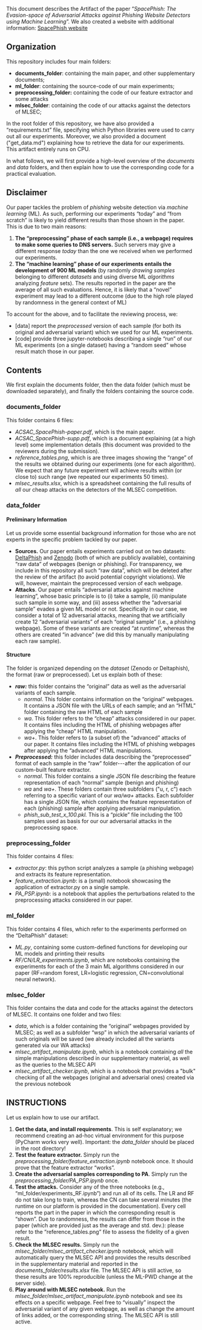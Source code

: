 This document describes the Artifact of the paper “_SpacePhish: The Evasion-space of Adversarial Attacks against Phishing Website Detectors using Machine Learning_”. We also created a website with additional information: [SpacePhish website](https://spacephish.github.io/)

## Organization

This repository includes four main folders: 

* **documents_folder**: containing the main paper, and other supplementary documents;
* **ml\_folder**: containing the source-code of our main experiments;
* **preprocessing\_folder:** containing the code of our feature extractor and some attacks
* **mlsec_folder**: containing the code of our attacks against the detectors of MLSEC;

In the root folder of this repository, we have also provided a “requirements.txt” file, specifying which Python libraries were used to carry out all our experiments. Moreover, we also provided a document ("get\_data.md") explaining how to retrieve the data for our experiments. This artifact entirely runs on CPU.

In what follows, we will first provide a high-level overview of the _documents_ and _data_ folders, and then explain how to use the corresponding code for a practical evaluation.

## Disclaimer

Our paper tackles the problem of _phishing_ website detection via _machine learning_ (ML). As such, performing our experiments “today” and “from scratch” is likely to yield different results than those shown in the paper. This is due to two main reasons:

1. **The “preprocessing” phase of each sample (i.e., a webpage) requires to make some queries to DNS servers.** Such servers may give a different response _today_ than the one we received when we performed our experiments. 
2. **The “machine learning” phase of our experiments entails the development of 900 ML models** (by randomly _drawing samples_ belonging to different _datasets_ and using diverse ML _algorithms_ analyzing _feature_ sets). The results reported in the paper are the average of all such evaluations. Hence, it is likely that a “novel” experiment may lead to a different outcome (due to the high role played by randomness in the general context of ML)

To account for the above, and to facilitate the reviewing process, we:

* \[data\] report the _preprocessed_ version of each sample (for both its original and adversarial variant) which we used for our ML experiments.
* \[code\] provide three jupyter-notebooks describing a single “run” of our ML experiments (on a single dataset) having a “random seed” whose result match those in our paper.

## Contents

We first explain the documents folder, then the data folder (which must be downloaded separately), and finally the folders containing the source code.

### documents\_folder

This folder contains 6 files:

* _ACSAC_SpacePhish-paper.pdf_, which is the main paper.
* _ACSAC_SpacePhish-supp.pdf_, which is a document explaining (at a high level) some implementation details (this document was provided to the reviewers during the submission). 
* _reference\_tables.png_, which is are three images showing the “range” of the results we obtained during our experiments (one for each algorithm). We expect that any future experiment will achieve results within (or close to) such range (we repeated our experiments 50 times).
* _mlsec\_results.xlsx_, which is a spreadsheet containing the full results of *all* our cheap attacks on the detectors of the MLSEC competition.

### data\_folder

#### Preliminary Information

Let us provide some essential background information for those who are not experts in the specific problem tackled by our paper.

* **Sources.** Our paper entails experiments carried out on two datasets: [DeltaPhish](https://link.springer.com/chapter/10.1007/978-3-319-66402-6_22) and [Zenodo](https://dl.acm.org/doi/abs/10.1145/3465481.3470112) (both of which are publicly available), containing “raw data” of webpages (benign or phishing). For transparency, we include in this repository all such “raw data”, which will be deleted after the review of the artifact (to avoid potential copyright violations). We will, however, maintain the preprocessed version of each webpage. 
* **Attacks**. Our paper entails “adversarial attacks against machine learning”, whose basic principle is to (i) take a sample, (ii) manipulate such sample in some way, and (iii) assess whether the “adversarial sample” evades a given ML model or not. Specifically in our case, we consider a total of 12 adversarial attacks, meaning that we artificially create 12 “adversarial variants” of each “original sample” (i.e., a phishing webpage). Some of these variants are created “at runtime”, whereas the others are created “in advance” (we did this by manually manipulating each raw sample). 

#### Structure

The folder is organized depending on the _dataset_ (Zenodo or Deltaphish), the format (raw or preprocessed). Let us explain both of these:

* _**raw:**_ this folder contains the “original” data as well as the adversarial variants of each sample.
	* _normal_. This folder contains information on the “original” webpages. It contains a JSON file with the URLs of each sample; and an “HTML” folder containing the raw HTML of each sample
	* _wa_. This folder refers to the “cheap” attacks considered in our paper. It contains files including the HTML of phishing webpages after applying the “cheap” HTML manipulation.
	* _wa+_. This folder refers to (a subset of) the “advanced” attacks of our paper. It contains files including the HTML of phishing webpages after applying the “advanced” HTML manipulations.
* _**Preprocessed:**_ this folder includes data describing the “preprocessed” format of each sample in the “raw” folder---after the application of our custom-built feature extractor.
	* _normal_. This folder contains a single JSON file describing the feature representation of each “normal” sample (benign and phishing)
	* _wa_ and _wa+_. These folders contain three subfolders ("u, r, c") each referring to a specific variant of our _wa/wa+_ attacks. Each subfolder has a single JSON file, which contains the feature representation of each (phishing) sample after applying adversarial manipulation.
	* _phish\_sub\_test\_x\_100.pkl._ This is a “pickle” file including the 100 samples used as basis for our our adversarial attacks in the preprocessing space. 

### preprocessing\_folder

This folder contains 4 files:

* _extractor.py_: this python script analyzes a sample (a phishing webpage) and extracts its feature representation. 
* _feature\_extraction.ipynb_: is a (small) notebook showcasing the application of extractor.py on a single sample.
* _PA\_PSP.ipynb_: is a notebook that applies the perturbations related to the preprocessing attacks considered in our paper.

### ml\_folder

This folder contains 4 files, which refer to the experiments performed on the “DeltaPhish” dataset:

* _ML.py_, containing some custom-defined functions for developing our ML models and printing their results
* _RF/CN/LR\_experiments.ipynb_, which are notebooks containing the experiments for each of the 3 main ML algorithms considered in our paper (RF=random forest, LR=logistic regression, CN=convolutional neural network).

### mlsec\_folder

This folder contains the data and code for the attacks against the detectors of MLSEC. It contains one folder and two files:

* _data_, which is a folder containing the “original” webpages provided by MLSEC; as well as a subfolder “wsp” in which the adversarial variants of such originals will be saved (we already included all the variants generated via our WA attacks)
* _mlsec\_artifact\_manipulate.ipynb_, which is a notebook containing _all_ the simple manipulations described in our supplementary material, as well as the queries to the MLSEC API 
* _mlsec\_artifact\_checker.ipynb_, which is a notebook that provides a "bulk" checking of all the webpages (original and adversarial ones) created via the previous notebook

## INSTRUCTIONS

Let us explain how to use our artifact.

1. **Get the data, and install requirements**. This is self explanatory; we recommend creating an ad-hoc virtual environment for this purpose (PyCharm works very well). Important: the _data\_folder_ should be placed in the root directory!
2. **Test the feature extractor.** Simply run the _preprocessing\_folder/feature\_extraction.ipynb_ notebook once. It should prove that the feature extractor “works”.
3. **Create the adversarial samples corresponding to PA**. Simply run the _preprocessing\_folder/PA\_PSP.ipynb_ once.
4. **Test the attacks.** Consider any of the three notebooks (e.g., “ml\_folder/experiments\_RF.ipynb”) and run all of its cells. The LR and RF do not take long to train, whereas the CN can take several minutes (the runtime on our platform is provided in the documentation). Every cell reports the part in the paper in which the corresponding result is “shown”. Due to randomness, the results can differ from those in the paper (which are provided just as the average and std. dev.): please refer to the “reference\_tables.png” file to assess the fidelity of a given result.
5. **Check the MLSEC results.** Simply run the _mlsec\_folder/mlsec\_artifact\_checker.ipynb_ notebook, which will automatically query the MLSEC API and provides the results described in the supplementary material and reported in the _documents\_folder/results.xlsx_ file. The MLSEC API is still active, so these results are 100% reproducible (unless the ML-PWD change at the server side).
6. **Play around with MLSEC notebook.** Run the _mlsec\_folder/mlsec\_artifact\_manipulate.ipynb_ notebook and see its effects on a specific webpage. Feel free to “visually” inspect the adversarial variant of any given webpage, as well as change the amount of links added, or the corresponding string. The MLSEC API is still active.


